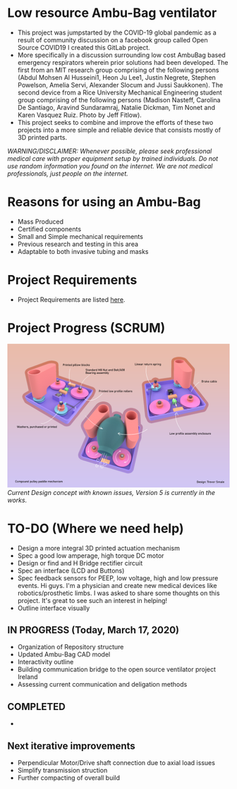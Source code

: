 # Low resource Ambu-Bag ventilator

- This project was jumpstarted by the COVID-19 global pandemic as a result of community discussion on a facebook group called Open Source COVID19 I created this GitLab project.
- More specifically in a discussion surrounding low cost AmbuBag based emergency respirators wherein prior solutions had been developed. The first from an MIT research group comprising of the following persons (Abdul Mohsen Al Husseini1, Heon Ju Lee1, Justin Negrete, Stephen Powelson, Amelia Servi, Alexander Slocum and Jussi Saukkonen). The second device from a Rice University Mechanical Engineering student group comprising of the following persons (Madison Nasteff, Carolina De Santiago, Aravind Sundaramraj, Natalie Dickman, Tim Nonet and Karen Vasquez Ruiz. Photo by Jeff Fitlow).
- This project seeks to combine and improve the efforts of these two projects into a more simple and reliable device that consists mostly of 3D printed parts.

*WARNING/DISCLAIMER: Whenever possible, please seek professional medical care with proper equipment setup by trained individuals. Do not use random information you found on the internet. We are not medical professionals, just people on the internet.*

# Reasons for using an Ambu-Bag

- Mass Produced
- Certified components
- Small and Simple mechanical requirements
- Previous research and testing in this area
- Adaptable to both invasive tubing and masks

# Project Requirements
- Project Requirements are listed [here](Requirements.md).

# Project Progress (SCRUM)

![Current Mechanical Concept](images/CONCEPT_4_MECH.png)
*Current Design concept with known issues, Version 5 is currently in the works.*

# TO-DO (Where we need help)

- Design a more integral 3D printed actuation mechanism
- Spec a good low amperage, high torque DC motor
- Design or find and H Bridge rectifier circuit
- Spec an interface (LCD and Buttons)
- Spec feedback sensors for PEEP, low voltage, high and low pressure events. Hi guys. I'm a physician and create new medical devices like robotics/prosthetic limbs. I was asked to share some thoughts on this project. It's great to see such an interest in helping!
- Outline interface visually

## IN PROGRESS (Today, March 17, 2020)

- Organization of Repository structure
- Updated Ambu-Bag CAD model
- Interactivity outline
- Building communication bridge to the open source ventilator project Ireland
- Assessing current communication and deligation methods

## COMPLETED

-

## Next iterative improvements

- Perpendicular Motor/Drive shaft connection due to axial load issues
- Simplify transmission struction
- Further compacting of overall build

